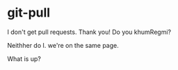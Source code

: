 # git-pull


I don't get pull requests. Thank you!
Do you khumRegmi?

Neithher do I. we're on the same page.


What is up?
